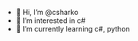 - 👋 Hi, I’m @csharko
- 👀 I’m interested in c#
- 🌱 I’m currently learning c#, python

<!---
csharko/csharko is a ✨ special ✨ repository because its `README.md` (this file) appears on your GitHub profile.
You can click the Preview link to take a look at your changes.
--->
